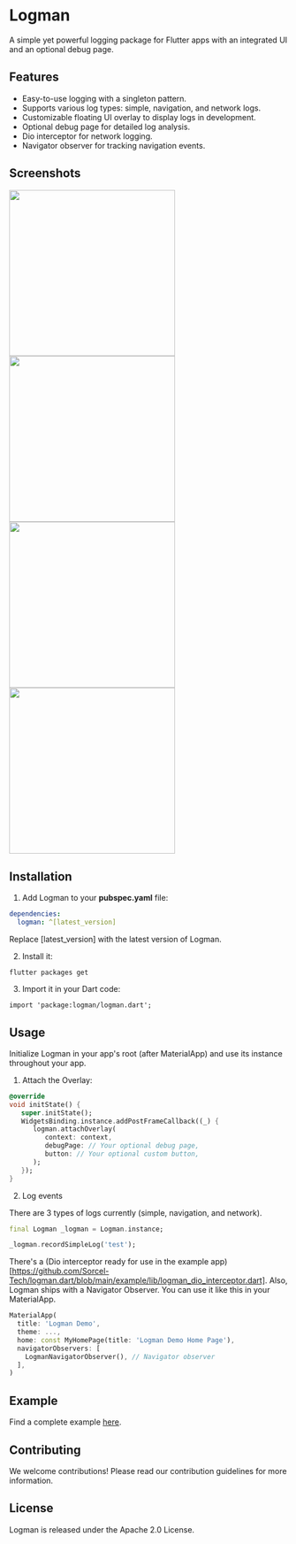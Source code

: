 # Logman

A simple yet powerful logging package for Flutter apps with an integrated UI and an optional debug page.

## Features

- Easy-to-use logging with a singleton pattern.
- Supports various log types: simple, navigation, and network logs.
- Customizable floating UI overlay to display logs in development.
- Optional debug page for detailed log analysis.
- Dio interceptor for network logging.
- Navigator observer for tracking navigation events.


## Screenshots

<img src="doc/screenshots/1.png" width="300"> <img src="doc/screenshots/2.png" width="300"> 
<img src="doc/screenshots/3.png" width="300"> <img src="doc/screenshots/4.png" width="300"> 


## Installation

1. Add Logman to your **pubspec.yaml** file:

```yaml
dependencies:
  logman: ^[latest_version]
```
Replace [latest_version] with the latest version of Logman.

2. Install it:

```
flutter packages get
```

3. Import it in your Dart code:

```
import 'package:logman/logman.dart';
```
## Usage
Initialize Logman in your app's root (after MaterialApp) and use its instance throughout your app.

1. Attach the Overlay:
    
```dart
@override
void initState() {
   super.initState();
   WidgetsBinding.instance.addPostFrameCallback((_) {
      logman.attachOverlay(
         context: context,
         debugPage: // Your optional debug page,
         button: // Your optional custom button,
      );
   });
}
```

2. Log events

There are 3 types of logs currently (simple, navigation, and network).

```dart
final Logman _logman = Logman.instance;

_logman.recordSimpleLog('test');
```

There's a (Dio interceptor ready for use in the example app) [https://github.com/Sorcel-Tech/logman.dart/blob/main/example/lib/logman_dio_interceptor.dart].
Also, Logman ships with a Navigator Observer. You can use it like this in your MaterialApp.

```dart
MaterialApp(
  title: 'Logman Demo',
  theme: ...,
  home: const MyHomePage(title: 'Logman Demo Home Page'),
  navigatorObservers: [
    LogmanNavigatorObserver(), // Navigator observer
  ],
)
```

## Example
Find a complete example [here](https://github.com/Sorcel-Tech/logman.dart/blob/main/example/lib/main.dart). 

## Contributing
We welcome contributions! Please read our contribution guidelines for more information.

## License
Logman is released under the Apache 2.0 License.

